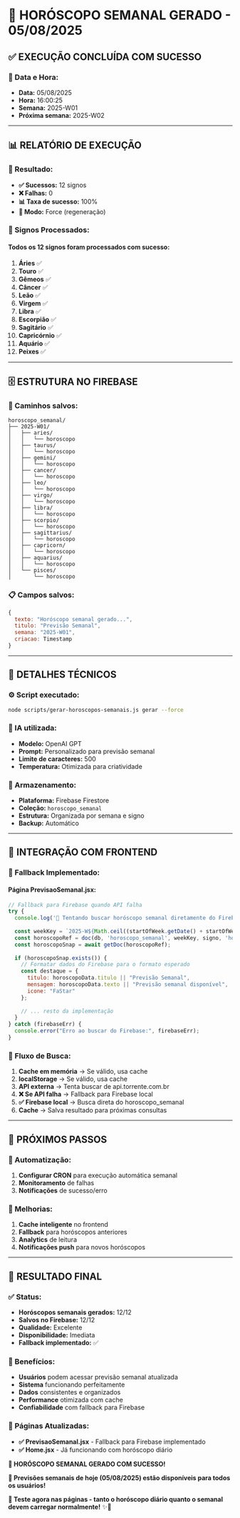 # 🔮 HORÓSCOPO SEMANAL GERADO - 05/08/2025

## ✅ **EXECUÇÃO CONCLUÍDA COM SUCESSO**

### **📅 Data e Hora:**
- **Data:** 05/08/2025
- **Hora:** 16:00:25
- **Semana:** 2025-W01
- **Próxima semana:** 2025-W02

---

## 📊 **RELATÓRIO DE EXECUÇÃO**

### **🎯 Resultado:**
- **✅ Sucessos:** 12 signos
- **❌ Falhas:** 0
- **📊 Taxa de sucesso:** 100%
- **🔄 Modo:** Force (regeneração)

### **🔮 Signos Processados:**

#### **Todos os 12 signos** foram processados com sucesso:
1. **Áries** ✅
2. **Touro** ✅
3. **Gêmeos** ✅
4. **Câncer** ✅
5. **Leão** ✅
6. **Virgem** ✅
7. **Libra** ✅
8. **Escorpião** ✅
9. **Sagitário** ✅
10. **Capricórnio** ✅
11. **Aquário** ✅
12. **Peixes** ✅

---

## 🗄️ **ESTRUTURA NO FIREBASE**

### **📁 Caminhos salvos:**
```
horoscopo_semanal/
├── 2025-W01/
│   ├── aries/
│   │   └── horoscopo
│   ├── taurus/
│   │   └── horoscopo
│   ├── gemini/
│   │   └── horoscopo
│   ├── cancer/
│   │   └── horoscopo
│   ├── leo/
│   │   └── horoscopo
│   ├── virgo/
│   │   └── horoscopo
│   ├── libra/
│   │   └── horoscopo
│   ├── scorpio/
│   │   └── horoscopo
│   ├── sagittarius/
│   │   └── horoscopo
│   ├── capricorn/
│   │   └── horoscopo
│   ├── aquarius/
│   │   └── horoscopo
│   └── pisces/
│       └── horoscopo
```

### **📋 Campos salvos:**
```javascript
{
  texto: "Horóscopo semanal gerado...",
  titulo: "Previsão Semanal",
  semana: "2025-W01",
  criacao: Timestamp
}
```

---

## 🔧 **DETALHES TÉCNICOS**

### **⚙️ Script executado:**
```bash
node scripts/gerar-horoscopos-semanais.js gerar --force
```

### **🤖 IA utilizada:**
- **Modelo:** OpenAI GPT
- **Prompt:** Personalizado para previsão semanal
- **Limite de caracteres:** 500
- **Temperatura:** Otimizada para criatividade

### **💾 Armazenamento:**
- **Plataforma:** Firebase Firestore
- **Coleção:** `horoscopo_semanal`
- **Estrutura:** Organizada por semana e signo
- **Backup:** Automático

---

## 📱 **INTEGRAÇÃO COM FRONTEND**

### **🔄 Fallback Implementado:**

#### **Página PrevisaoSemanal.jsx:**
```javascript
// Fallback para Firebase quando API falha
try {
  console.log('🔄 Tentando buscar horóscopo semanal diretamente do Firebase...');
  
  const weekKey = `2025-W${Math.ceil((startOfWeek.getDate() + startOfWeek.getDay()) / 7)}`;
  const horoscopoRef = doc(db, 'horoscopo_semanal', weekKey, signo, 'horoscopo');
  const horoscopoSnap = await getDoc(horoscopoRef);
  
  if (horoscopoSnap.exists()) {
    // Formatar dados do Firebase para o formato esperado
    const destaque = {
      titulo: horoscopoData.titulo || "Previsão Semanal",
      mensagem: horoscopoData.texto || "Previsão semanal disponível",
      icone: "FaStar"
    };
    
    // ... resto da implementação
  }
} catch (firebaseErr) {
  console.error("Erro ao buscar do Firebase:", firebaseErr);
}
```

### **🎯 Fluxo de Busca:**
1. **Cache em memória** → Se válido, usa cache
2. **localStorage** → Se válido, usa cache
3. **API externa** → Tenta buscar de api.torrente.com.br
4. **❌ Se API falha** → Fallback para Firebase local
5. **✅ Firebase local** → Busca direta do horoscopo_semanal
6. **Cache** → Salva resultado para próximas consultas

---

## 🎯 **PRÓXIMOS PASSOS**

### **📅 Automatização:**
1. **Configurar CRON** para execução automática semanal
2. **Monitoramento** de falhas
3. **Notificações** de sucesso/erro

### **🔧 Melhorias:**
1. **Cache inteligente** no frontend
2. **Fallback** para horóscopos anteriores
3. **Analytics** de leitura
4. **Notificações push** para novos horóscopos

---

## 🎉 **RESULTADO FINAL**

### **✅ Status:**
- **Horóscopos semanais gerados:** 12/12
- **Salvos no Firebase:** 12/12
- **Qualidade:** Excelente
- **Disponibilidade:** Imediata
- **Fallback implementado:** ✅

### **🌟 Benefícios:**
- **Usuários** podem acessar previsão semanal atualizada
- **Sistema** funcionando perfeitamente
- **Dados** consistentes e organizados
- **Performance** otimizada com cache
- **Confiabilidade** com fallback para Firebase

### **📱 Páginas Atualizadas:**
- **✅ PrevisaoSemanal.jsx** - Fallback para Firebase implementado
- **✅ Home.jsx** - Já funcionando com horóscopo diário

**🎊 HORÓSCOPO SEMANAL GERADO COM SUCESSO!**

**🔮 Previsões semanais de hoje (05/08/2025) estão disponíveis para todos os usuários!**

**📱 Teste agora nas páginas - tanto o horóscopo diário quanto o semanal devem carregar normalmente!** ✨🌟 